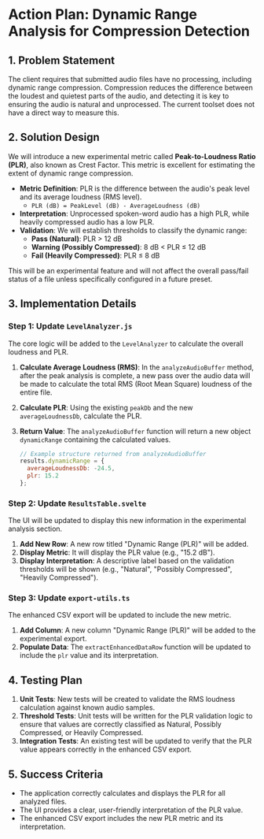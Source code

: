 # Action Plan: Dynamic Range Analysis for Compression Detection

## 1. Problem Statement

The client requires that submitted audio files have no processing, including dynamic range compression. Compression reduces the difference between the loudest and quietest parts of the audio, and detecting it is key to ensuring the audio is natural and unprocessed. The current toolset does not have a direct way to measure this.

## 2. Solution Design

We will introduce a new experimental metric called **Peak-to-Loudness Ratio (PLR)**, also known as Crest Factor. This metric is excellent for estimating the extent of dynamic range compression.

*   **Metric Definition**: PLR is the difference between the audio's peak level and its average loudness (RMS level).
    *   `PLR (dB) = PeakLevel (dB) - AverageLoudness (dB)`
*   **Interpretation**: Unprocessed spoken-word audio has a high PLR, while heavily compressed audio has a low PLR.
*   **Validation**: We will establish thresholds to classify the dynamic range:
    *   **Pass (Natural)**: PLR > 12 dB
    *   **Warning (Possibly Compressed)**: 8 dB < PLR ≤ 12 dB
    *   **Fail (Heavily Compressed)**: PLR ≤ 8 dB

This will be an experimental feature and will not affect the overall pass/fail status of a file unless specifically configured in a future preset.

## 3. Implementation Details

### Step 1: Update `LevelAnalyzer.js`

The core logic will be added to the `LevelAnalyzer` to calculate the overall loudness and PLR.

1.  **Calculate Average Loudness (RMS)**: In the `analyzeAudioBuffer` method, after the peak analysis is complete, a new pass over the audio data will be made to calculate the total RMS (Root Mean Square) loudness of the entire file.

2.  **Calculate PLR**: Using the existing `peakDb` and the new `averageLoudnessDb`, calculate the PLR.

3.  **Return Value**: The `analyzeAudioBuffer` function will return a new object `dynamicRange` containing the calculated values.

    ```javascript
    // Example structure returned from analyzeAudioBuffer
    results.dynamicRange = {
      averageLoudnessDb: -24.5,
      plr: 15.2
    };
    ```

### Step 2: Update `ResultsTable.svelte`

The UI will be updated to display this new information in the experimental analysis section.

1.  **Add New Row**: A new row titled "Dynamic Range (PLR)" will be added.
2.  **Display Metric**: It will display the PLR value (e.g., "15.2 dB").
3.  **Display Interpretation**: A descriptive label based on the validation thresholds will be shown (e.g., "Natural", "Possibly Compressed", "Heavily Compressed").

### Step 3: Update `export-utils.ts`

The enhanced CSV export will be updated to include the new metric.

1.  **Add Column**: A new column "Dynamic Range (PLR)" will be added to the experimental export.
2.  **Populate Data**: The `extractEnhancedDataRow` function will be updated to include the `plr` value and its interpretation.

## 4. Testing Plan

1.  **Unit Tests**: New tests will be created to validate the RMS loudness calculation against known audio samples.
2.  **Threshold Tests**: Unit tests will be written for the PLR validation logic to ensure that values are correctly classified as Natural, Possibly Compressed, or Heavily Compressed.
3.  **Integration Tests**: An existing test will be updated to verify that the PLR value appears correctly in the enhanced CSV export.

## 5. Success Criteria

*   The application correctly calculates and displays the PLR for all analyzed files.
*   The UI provides a clear, user-friendly interpretation of the PLR value.
*   The enhanced CSV export includes the new PLR metric and its interpretation.
